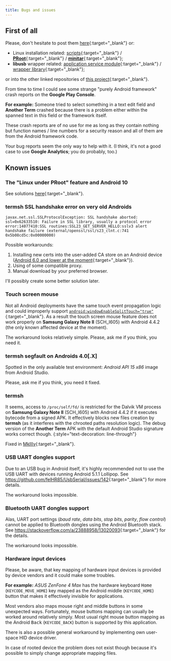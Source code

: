 ```yaml
---
title: Bugs and issues
---
```

## First of all
Please, don't hesitate to post them [here](https://github.com/green-green-avk/AnotherTerm/issues){:target="_blank"} or:

* Linux installation related:
  [scripts](https://github.com/green-green-avk/AnotherTerm-scripts/issues){:target="_blank"} /
  [**PRoot**](https://github.com/green-green-avk/proot/issues){:target="_blank"} /
  [**minitar**](https://github.com/green-green-avk/build-libarchive-minitar-android/issues){:target="_blank"};
* **libusb** wrapper related:
  [application service module](https://github.com/green-green-avk/LibUsbManager/issues){:target="_blank"} /
  [wrapper library](https://github.com/green-green-avk/libusb-1.0.23-android-helper-service-patch/issues){:target="_blank"};

or into the other linked repositories of [this project](https://github.com/users/green-green-avk/projects/1){:target="_blank"}.

From time to time I could see some strange "purely Android framework" crash reports on the **Google Play Console**.

**For example:** Someone tried to select something in a text edit field and **Another Term** crashed because there is a problem
either within the spanned text in this field or the framework itself.

These crash reports are of no use for me as long as they contain nothing but function names / line numbers for a security reason
and all of them are from the Android framework code.

Your bug reports seem the only way to help with it.
(I think, it's not a good case to use **Google Analytics**; you do probably, too.)

## Known issues

### The "Linux under PRoot" feature and Android&nbsp;10
See solutions [here](local-shell-w-x.html#main_content){:target="_blank"}.

### **termsh** SSL handshake error on very old Androids
```
javax.net.ssl.SSLProtocolException: SSL handshake aborted: ssl=0x62633510: Failure in SSL library, usually a protocol error
error:14077410:SSL routines:SSL23_GET_SERVER_HELLO:sslv3 alert handshake failure (external/openssl/ssl/s23_clnt.c:741 0x5b08cd5c:0x00000000)
```

Possible workarounds:
1. Installing new certs into the user-added CA store on an Android device ([Android&nbsp;6.0 and lower at the moment](https://developer.android.com/training/articles/security-config#CustomTrust){:target="_blank"}).
2. Using of some compatible proxy.
3. Manual download by your preferred browser.

I'll possibly create some better solution later.

### Touch screen mouse
Not all Android deployments have the same touch event propagation logic and could improperly support
[`android:windowEnableSplitTouch="true"`](https://developer.android.com/reference/android/R.attr.html#windowEnableSplitTouch){:target="_blank"}.
As a result the touch screen mouse feature does not work properly on **Samsung Galaxy Note II** (SCH_I605) with Android 4.4.2
(the only known affected device at the moment).

The workaround looks relatively simple.
Please, ask me if you think, you need it.

### **termsh** segfault on Androids&nbsp;4.0\[.X\]
Spotted in the only available test environment: *Android API&nbsp;15 x86* image from Android Studio.

Please, ask me if you think, you need it fixed.

### **termsh**
It seems, access to `/proc/self/fd/` is restricted for the Dalvik VM process on **Samsung Galaxy Note II** (SCH_I605) with Android 4.4.2
if it executes bytecode from a signed APK.
It effectively blocks new files creation by **termsh** (as it interferes with the chrooted paths resolution logic).
The debug version of the **Another Term** APK with the default Android Studio signature works correct though.
{:style="text-decoration: line-through"}

Fixed in [<hlt>MkIIIv</hlt>](https://github.com/green-green-avk/AnotherTerm/commit/2d9f6b4a4a9a7f1996d7981aab1002ecf46573dc){:target="_blank"}.

### USB UART dongles support
Due to an USB bug in Android itself, it's highly recommended not to use the USB UART
with devices running Android 5.1.1 Lollipop.
See <https://github.com/felHR85/UsbSerial/issues/142>{:target="_blank"} for more details.

The workaround looks impossible.

### Bluetooth UART dongles support
Alas, UART port settings (*baud rate*, *data bits*, *stop bits*, *parity*, *flow control*) cannot be applied to Bluetooth dongles
using the Android Bluetooth stack.
See <https://stackoverflow.com/a/23888958/13020093>{:target="_blank"} for the details.

The workaround looks impossible.

### Hardware input devices
Please, be aware, that key mapping of hardware input devices is provided by device vendors
and it could make some troubles.

**For example:** *ASUS ZenFone 4 Max* has the hardware keyboard <kbd>Home</kbd>
(`KEYCODE_MOVE_HOME`) key mapped as the Android middle (`KEYCODE_HOME`)
button that makes it effectively invisible for applications.

Most vendors also maps mouse right and middle buttons in some unexpected ways.
Fortunately, mouse buttons mapping can usually be worked around relatively simply.
Most usual right mouse button mapping as the Android <kbd>Back</kbd> (`KEYCODE_BACK`)
button is supported by this application.

There is also a possible general workaround by implementing own user-space HID device driver.

In case of rooted device the problem does not exist though because it's possible to simply change
appropriate mapping files.
